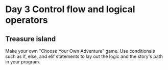 # Day 3 Control flow and logical operators
## Treasure island
Make your own "Choose Your Own Adventure" game. Use conditionals such as if, else, and elif statements to lay out the logic and the story's path in your program.
